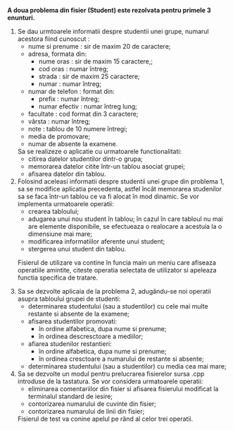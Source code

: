 <b> A doua problema din fisier (Student) este rezolvata pentru primele 3 enunturi. </b> <br>
<ol>
  <li> Se dau urmtoarele informatii despre studentii unei grupe,
numarul acestora fiind cunoscut :<br>
<ul>
<li> nume si prenume : sir de maxim 20 de caractere; </li>
<li> adresa, formata din:<ul> <li>nume oras :
sir de maxim 15 caractere,;</li> <li>cod oras : numar întreg; </li><li>strada : sir de maxim 25 caractere;</li> <li>numar : numar întreg;</li> </ul>
<li> numar de telefon : format din: <ul><li> prefix : numar întreg;</li><li> numar efectiv : numar întreg lung;</li> </ul>
<li> facultate : cod format din 3 caractere;</li>
<li> vârsta : numar întreg;</li>
<li> note : tablou de 10 numere întregi;</li>
<li> media de promovare;</li>
<li> numar de absente la examene.</li>
</ul>
Sa se realizeze o aplicatie cu urmatoarele functionalitati:<br>
<ul>
<li>citirea datelor studentilor dintr-o grupa;</li>
<li>memorarea datelor citite într-un tablou asociat grupei;</li>
<li>afisarea datelor din tablou.</li>
</ul> 
<li> Folosind aceleasi informatii despre studentii unei grupe din
problema 1, sa se modifice aplicatia precedenta, astfel încât memorarea studenilor sa se
faca într-un tablou ce va fi alocat în mod dinamic. Se vor implementa urmatoarele
operatii:
<ul>
<li>crearea tabloului;</li>
<li>adugarea unui nou student în tablou; în cazul în care tabloul nu mai are elemente disponibile, se efectueaza o realocare a acestuia la o dimensiune mai mare;</li>
<li>modificarea informatiilor aferente unui student;</li>
<li>stergerea unui student din tablou.</li>
</ul></li>

Fisierul de utilizare va contine în funcia main un meniu care afiseaza operatiile amintite,
  citeste operatia selectata de utilizator si apeleaza functia specifica de tratare.</li>
<li> Sa se dezvolte aplicaia de la problema 2, adugându-se noi operatii asupra tabloului
grupei de studenti:<br>
<ul>
  <li> determinarea studentului (sau a studentilor) cu cele mai multe restante si absente de la examene;</li>
  <li> afisarea studentilor promovati:
    <ul>
      <li> în ordine alfabetica, dupa nume si prenume;</li>
      <li> în ordinea descresctoare a mediilor;</li>
    </ul>
  </li>
  <li> afiarea studenilor restantieri:
    <ul>
      <li> în ordine alfabetica, dupa nume si prenume;</li>
      <li> în ordinea cresctoare a numarului de restante si absente;</li>
    </ul>
  </li>
  <li> determinarea studentului (sau a studentilor) cu media cea mai mare;</li>
</ul></li>
<li> Sa se dezvolte un modul pentru prelucrarea fisierelor sursa .cpp
introduse de la tastatura. Se vor considera urmatoarele operatii:<br>

<ul>
<li>eliminarea comentariilor din fisier si afisarea fisierului modificat la terminalul standard de iesire;</li>
<li>contorizarea numarului de cuvinte din fisier;</li>
<li>contorizarea numarului de linii din fisier;</li>
</ul>
Fisierul de test va conine apelul pe rând al celor trei operatii.<br> </li>
